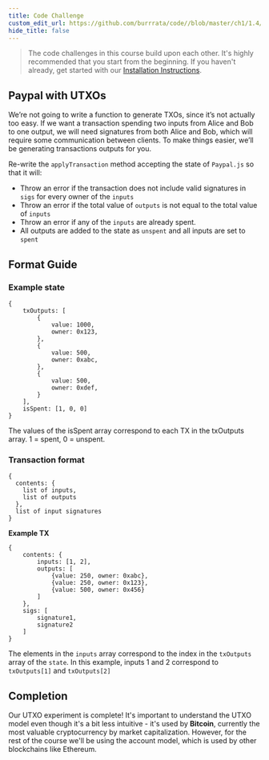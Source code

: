 ```yaml
---
title: Code Challenge
custom_edit_url: https://github.com/burrrata/code//blob/master/ch1/1.4/README.md
hide_title: false
---
```

<!-- This file is generated by /website/scripts/sync-util.js - changes will be overwritten! -->

> The code challenges in this course build upon each other. It's highly recommended that you start from the beginning. If you haven't already, get started with our [Installation Instructions](https://www.burrrata.ch/ces-website/docs/en/sync/dev-env-setup).  

## Paypal with UTXOs

We’re not going to write a function to generate TXOs, since it’s not actually too easy. If we want a transaction spending two inputs from Alice and Bob to one output, we will need signatures from both Alice and Bob, which will require some communication between clients. To make things easier, we’ll be generating transactions outputs for you. 

Re-write the `applyTransaction` method accepting the state of `Paypal.js` so that it will:

* Throw an error if the transaction does not include valid signatures in `sigs` for every owner of the `inputs` 
* Throw an error if the total value of `outputs` is not equal to the total value of `inputs`
* Throw an error if any of the `inputs` are already spent.
* All outputs are added to the state as `unspent` and all inputs are set to `spent`

## Format Guide

### Example state

```
{  
    txOutputs: [
        {
            value: 1000,
            owner: 0x123,
        },
        {
            value: 500,
            owner: 0xabc,
        },
        {
            value: 500,
            owner: 0xdef,
        }
    ], 
    isSpent: [1, 0, 0]
}
```
The values of the isSpent array correspond to each TX in the txOutputs array. 1 = spent, 0 = unspent.

### Transaction format
```
{
  contents: {
    list of inputs,
    list of outputs
  },
  list of input signatures
}

```

**Example TX**

```
{  
    contents: {
        inputs: [1, 2],
        outputs: [
            {value: 250, owner: 0xabc},
            {value: 250, owner: 0x123},
            {value: 500, owner: 0x456}
        ]
    }, 
    sigs: [
        signature1,
        signature2
    ]
}
```
The elements in the `inputs` array correspond to the index in the `txOutputs` array of the `state`. In this example, inputs 1 and 2 correspond to `txOutputs[1]` and `txOutputs[2]`

## Completion

Our UTXO experiment is complete! It's important to understand the UTXO model even though it's a bit less intuitive - it's used by **Bitcoin**, currently the most valuable cryptocurrency by market capitalization. However, for the rest of the course we'll be using the account model, which is used by other blockchains like Ethereum. 


